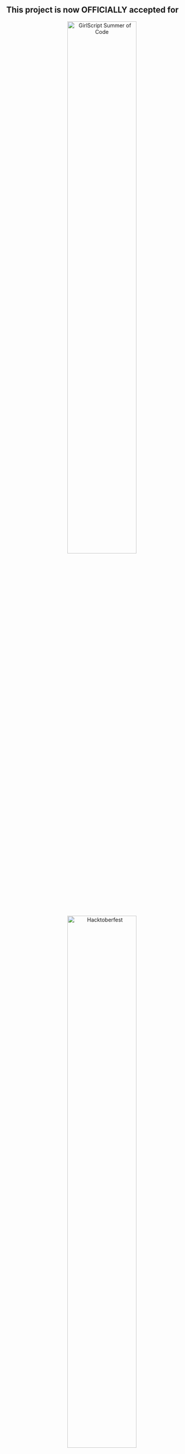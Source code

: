 **This project is now OFFICIALLY accepted for**
---

<div align="center">
  <img src="https://github.com/user-attachments/assets/349f039e-8ecc-42da-863f-00c4fc531d39" alt="GirlScript Summer of Code" style="width:60%; margin-bottom: 20px;" />
  <img src="https://github.com/user-attachments/assets/352ba700-4f8d-45cc-87e4-86fc569a2c78" alt="Hacktoberfest" style="width:60%;" />
</div>

# GDG RCCIIT Website 🚀

![image](https://github.com/user-attachments/assets/bba5659e-5d29-464a-ad33-63b7a2e9bd55)
 
**Official Website for GDG on Campus RCCIIT**

Welcome to the official repository of the **GDG on Campus RCCIIT** website! This project is an open-source initiative aimed at building a modern, interactive, and feature-rich platform for our **Google Developer Group (GDG)**. We invite developers, designers, and content creators from all over to contribute and make this project a success!

## 📈 GitHub Repository Stats
| 🌟 **Stars** | 🍴 **Forks** | 🐛 **Issues** | 🔔 **Open PRs** | 🔕 **Closed PRs** | 🛠️ **Languages** | ✅ **Contributors** |
|--------------|--------------|---------------|-----------------|------------------|------------------|------------------|
| ![GitHub stars](https://img.shields.io/github/stars/GDSC-RCCIIT/gdg-website) | ![forks](https://img.shields.io/github/forks/GDSC-RCCIIT/gdg-website) | ![issues](https://img.shields.io/github/issues/GDSC-RCCIIT/gdg-website?color=32CD32) | ![pull requests](https://img.shields.io/github/issues-pr/GDSC-RCCIIT/gdg-website?color=FFFF8F) | ![Closed PRs](https://img.shields.io/github/issues-pr-closed/GDSC-RCCIIT/gdg-website?color=20B2AA) | ![Languages](https://img.shields.io/github/languages/count/GDSC-RCCIIT/gdg-website?color=20B2AA) | ![Contributors](https://img.shields.io/github/contributors/GDSC-RCCIIT/gdg-website?color=00FA9A) |

## Project Structure ✨

Check the project structure here [Project Structure](PROJECT_STRUCTURE.md)

## ✨ Tech Stack
- **Frontend**: Next.js, Tailwind CSS

- **Backend**: Supabase
- **Cloud Storage**: Cloudinary (for media assets)
- **Deployment**: Vercel (TBD)

## 🌟 Features
- **Responsive Design**: Built using Tailwind CSS to ensure a mobile-first and responsive UI. 🌐

- **Supabase Integration**: Real-time data with a robust backend. 🛠️
- **Cloudinary CDN**: For optimized image storage and fast delivery. 📦
- **Authentication & User Profiles**: (Coming soon!) 🖼️
- **Event Management System**: (Coming soon!) 🗄️
- **Blog & News Section**: To showcase updates, articles, and news from the GDG community. 🗃️
- More to be announced soon

## 🎨 Screenshots
_(Screenshots will be added as the development progresses)_

## 🤝 Contribution Guidelines
We welcome everyone to contribute to the GDG RCCIIT website! Please review our [CONTRIBUTING.md](link-to-your-contributing-guidelines) and [CODE_OF_CONDUCT.md](link-to-your-code-of-conduct) for more details on how to get involved.

Each contributor can only have 3 issues assigned or created at a time. Any additional issues will be considered spam and will be closed.

## 🚀 Getting Started

### Prerequisites
- **Node.js**: Ensure you have Node.js installed.

- **Supabase Key**: Get your Supabase project key and database URL from the Supabase dashboard.
- **Cloudinary Account**: Sign up on Cloudinary and get your API key.

### Local Development
1. **Clone the Repository**:
    ```bash
    git clone https://github.com/GDSC-RCCIIT/gdg-website.git ./
    ```

2. **Install Dependencies**:
    ```bash
    npm install
    ```

3. **Set Up Environment Variables**:
    ```bash
    cp .env.example .env.local
    ```

4. **Run the Development Server**:
    ```bash
    npm run dev
    ```
   Visit [http://localhost:3000](http://localhost:3000) to view the local version of the website.

## 🛠️ Technologies Used
- **Next.js**: For server-side rendering (SSR) and static site generation (SSG).
- **Json-Server**: For the backend and running the project locally.
- **Tailwind CSS**: For responsive, utility-first CSS design.
- **Supabase**: Provides real-time backend services and user authentication.
- **Cloudinary**: Handles cloud-based image storage and media optimization.

## 📂 How to Run the JSON Server

To set up and run a JSON server for testing or development purposes, follow these steps:

### Prerequisites
- **Node.js**: Ensure you have Node.js installed on your machine.

### Installation
1. **Install JSON Server and CORS**:
   Open your terminal and run the following command to install `json-server` and `cors`:
   ```bash
   npm install -g json-server cors
   ```

### Running the JSON Server
1. **Navigate to your project directory**:
   ```bash
   cd path/to/your/project
   ```

2. **Run the JSON Server**:
   Execute the following command to start the JSON server:
   ```bash
   npx json-server data.json --port 5000
   ```

3. **Access the Server**:
   You can now access the JSON server at [http://localhost:5000](http://localhost:5000). This will serve your `data.json` file, and you can interact with it via API endpoints.


## 👀 Our Valuable Contributors 💖✨

<div align="center">
  <a href="https://github.com/GDSC-RCCIIT/gdg-website/graphs/contributors">
    <img src="https://contrib.rocks/image?repo=GDSC-RCCIIT/gdg-website&max=100" />
  </a>
</div>


## 💗 Forkers

[![Forkers repo roster for @GDSC-RCCIIT/gdg-website](https://reporoster.com/forks/GDSC-RCCIIT/gdg-website)](https://github.com/GDSC-RCCIIT/gdg-website/network/members)


## ⭐ Stargazers

<div align='left'>

[![Stargazers repo roster for @GDSC-RCCIIT/gdg-website](https://reporoster.com/stars/GDSC-RCCIIT/gdg-website)](https://github.com/GDSC-RCCIIT/gdg-website/stargazers)

</div>


## 🎉 Happy Coding!

Explore, contribute, and let’s build an awesome GDG RCCIIT website together!

---

Let me know if you'd like to add or modify any details!

<div align="center">
    <a href="#top">
        <img src="https://img.shields.io/badge/Back%20to%20Top-000000?style=for-the-badge&logo=github&logoColor=white" alt="Back to Top">
    </a>
</div>
